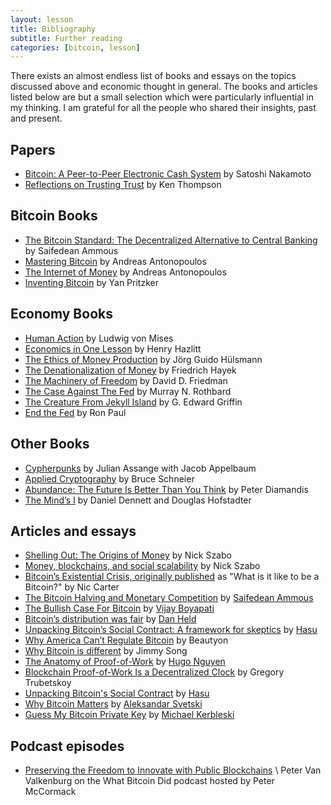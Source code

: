 ```yaml
---
layout: lesson
title: Bibliography
subtitle: Further reading
categories: [bitcoin, lesson]
---
```


There exists an almost endless list of books and essays on the topics
discussed above and economic thought in general. The books and articles
listed below are but a small selection which were particularly influential
in my thinking. I am grateful for all the people who shared their
insights, past and present.

## Papers
- [Bitcoin: A Peer-to-Peer Electronic Cash System][whitepaper] by Satoshi Nakamoto
- [Reflections on Trusting Trust] by Ken Thompson

## Bitcoin Books
- [The Bitcoin Standard: The Decentralized Alternative to Central Banking][bitcoin-standard]
    by Saifedean Ammous
- [Mastering Bitcoin] by Andreas Antonopoulos
- [The Internet of Money] by Andreas Antonopoulos
- [Inventing Bitcoin] by Yan Pritzker

## Economy Books
- [Human Action] by Ludwig von Mises
- [Economics in One Lesson] by Henry Hazlitt
- [The Ethics of Money Production] by Jörg Guido Hülsmann
- [The Denationalization of Money] by Friedrich Hayek
- [The Machinery of Freedom] by David D. Friedman
- [The Case Against The Fed] by Murray N. Rothbard
- [The Creature From Jekyll Island] by G. Edward Griffin
- [End the Fed] by Ron Paul

## Other Books
- [Cypherpunks] by Julian Assange with Jacob Appelbaum
- [Applied Cryptography] by Bruce Schneier
- [Abundance: The Future Is Better Than You Think][book2] by Peter Diamandis
- [The Mind’s I][book3] by Daniel Dennett and Douglas Hofstadter

## Articles and essays
- [Shelling Out: The Origins of Money] by Nick Szabo
- [Money, blockchains, and social scalability][article1] by Nick Szabo
- [Bitcoin’s Existential Crisis, originally published][article2] as "What is it like to be a Bitcoin?" by Nic Carter
- [The Bitcoin Halving and Monetary Competition] by [Saifedean Ammous]
- [The Bullish Case For Bitcoin] by [Vijay Boyapati]
- [Bitcoin’s distribution was fair] by [Dan Held]
- [Unpacking Bitcoin’s Social Contract: A framework for skeptics][article3] by [Hasu]
- [Why America Can’t Regulate Bitcoin][article4] by Beautyon
- [Why Bitcoin is different][article5] by Jimmy Song
- [The Anatomy of Proof-of-Work] by [Hugo Nguyen]
- [Blockchain Proof-of-Work Is a Decentralized Clock] by Gregory Trubetskoy
- [Unpacking Bitcoin's Social Contract] by [Hasu]
- [Why Bitcoin Matters] by [Aleksandar Svetski]
- [Guess My Bitcoin Private Key] by [Michael Kerbleski]

## Podcast episodes
- [Preserving the Freedom to Innovate with Public Blockchains][podcast1] \\
  Peter Van Valkenburg on the What Bitcoin Did podcast hosted by Peter McCormack

<!-- Papers -->
[whitepaper]: https://bitcoin.org/bitcoin.pdf
[Reflections on Trusting Trust]: https://www.archive.ece.cmu.edu/~ganger/712.fall02/papers/p761-thompson.pdf

<!-- Books -->
[book1]: http://amzn.to/2L95bJW
[book2]: https://www.diamandis.com/abundance
[book3]: https://en.wikipedia.org/wiki/The_Mind%27s_I
[bitcoin-standard]: http://amzn.to/2L95bJW
[Mastering Bitcoin]: https://bitcoinbook.info/
[The Internet of Money]: https://theinternetofmoney.info/
[Inventing Bitcoin]: http://inventingbitcoin.com/
[Applied Cryptography]: https://www.schneier.com/books/applied_cryptography/
[Cypherpunks]: https://www.orbooks.com/catalog/cypherpunks/
[Economics in One Lesson]: https://mises.org/library/economics-one-lesson
[Human Action]: https://mises.org/library/human-action-0
[The Ethics of Money Production]: https://mises.org/library/ethics-money-production
[The Denationalization of Money]: https://nakamotoinstitute.org/literature/denationalisation/
[The Machinery of Freedom]: http://daviddfriedman.com/The_Machinery_of_Freedom_.pdf
[The Case Against The Fed]: https://mises.org/sites/default/files/The%20Case%20Against%20the%20Fed_2.pdf
[End the Fed]: https://en.wikipedia.org/wiki/End_the_Fed
[The Creature From Jekyll Island]: https://archive.org/details/pdfy--Pori1NL6fKm2SnY

<!-- Articles -->
[article1]: http://unenumerated.blogspot.com/2017/02/money-blockchains-and-social-scalability.html
[article2]: https://medium.com/s/story/what-is-it-like-to-be-a-bitcoin-56109f3e6753
[article3]: https://medium.com/s/story/bitcoins-social-contract-1f8b05ee24a9
[article4]: https://hackernoon.com/why-america-cant-regulate-bitcoin-8c77cee8d794
[article5]: https://medium.com/@jimmysong/why-bitcoin-is-different-e17b813fd947
[The Anatomy of Proof-of-Work]: https://bitcointechtalk.com/the-anatomy-of-proof-of-work-98c85b6f6667
[Blockchain Proof-of-Work Is a Decentralized Clock]: https://grisha.org/blog/2018/01/23/explaining-proof-of-work/
[Unpacking Bitcoin's Social Contract]: https://medium.com/s/story/bitcoins-social-contract-1f8b05ee24a9
[Why Bitcoin Matters]: https://hackernoon.com/why-bitcoin-matters-c8bf733b9fad
[Guess My Bitcoin Private Key]: https://medium.com/@kerbleski/a-dance-with-infinity-980bd8e9a781
[Shelling Out: The Origins of Money]: http://www.fon.hum.uva.nl/rob/Courses/InformationInSpeech/CDROM/Literature/LOTwinterschool2006/szabo.best.vwh.net/shell.html
[The Bitcoin Halving and Monetary Competition]: https://thesaifhouse.wordpress.com/2016/07/09/the-bitcoin-halving-and-monetary-competition/
[The Bullish Case For Bitcoin]: https://medium.com/@vijayboyapati/the-bullish-case-for-bitcoin-6ecc8bdecc1
[Bitcoin’s distribution was fair]: https://blog.picks.co/bitcoins-distribution-was-fair-e2ef7bbbc892
[podcast1]: https://www.whatbitcoindid.com/podcast/coin-centers-peter-van-valkenburg-on-preserving-the-freedom-to-innovate-with-public-blockchains

<!-- People -->
[Saifedean Ammous]: https://twitter.com/saifedean
[Vijay Boyapati]: https://twitter.com/real_vijay
[Dan Held]: https://twitter.com/danheld
[Hasu]: https://twitter.com/hasufl
[Hugo Nguyen]: hhttps://twitter.com/hugohano
[Aleksandar Svetski]:https://twitter.com/AleksSvetski
[Michael Kerbleski]: https://twitter.com/kerbleski

<!-- Wikipedia -->
[alice]: https://en.wikipedia.org/wiki/Alice%27s_Adventures_in_Wonderland
[carroll]: https://en.wikipedia.org/wiki/Lewis_Carroll
